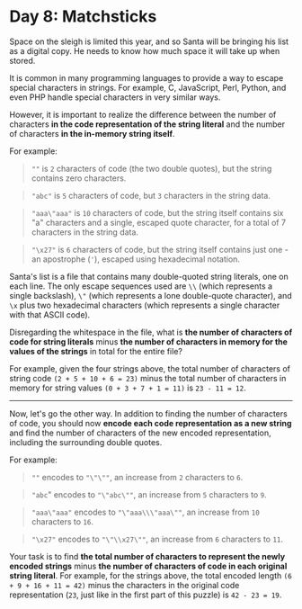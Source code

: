 # Day 8: Matchsticks

Space on the sleigh is limited this year, and so Santa will be bringing his
list as a digital copy. He needs to know how much space it will take up when
stored.

It is common in many programming languages to provide a way to escape
special characters in strings. For example, C, JavaScript, Perl, Python, and
even PHP handle special characters in very similar ways.

However, it is important to realize the difference between the number of
characters **in the code representation of the string literal** and the number
of characters **in the in-memory string itself**.

For example:

> `""` is `2` characters of code (the two double quotes), but the string contains zero characters.

> `"abc"` is `5` characters of code, but `3` characters in the string data.

> `"aaa\"aaa"` is `10` characters of code, but the string itself contains six "a" characters and a single, escaped quote character, for a total of 7 characters in the string data.

> `"\x27"` is `6` characters of code, but the string itself contains just one - an apostrophe (`'`), escaped using hexadecimal notation.

Santa's list is a file that contains many double-quoted string literals, one
on each line. The only escape sequences used are `\\` (which represents a
single backslash), `\"` (which represents a lone double-quote character),
and `\x` plus two hexadecimal characters (which represents a single
character with that ASCII code).

Disregarding the whitespace in the file, what is **the number of characters of
code for string literals** minus **the number of characters in memory for the
values of the strings** in total for the entire file?

For example, given the four strings above, the total number of characters of
string code `(2 + 5 + 10 + 6 = 23)` minus the total number of characters in
memory for string values `(0 + 3 + 7 + 1 = 11)` is `23 - 11 = 12`.

---

Now, let's go the other way. In addition to finding the number of characters of
code, you should now **encode each code representation as a new string** and
find the number of characters of the new encoded representation, including the
surrounding double quotes.

For example:

> `""` encodes to `"\"\""`, an increase from `2` characters to `6`.

> `"abc`" encodes to `"\"abc\""`, an increase from `5` characters to `9`.

> `"aaa\"aaa"` encodes to `"\"aaa\\\"aaa\""`, an increase from `10` characters to `16`.

> `"\x27"` encodes to `"\"\\x27\""`, an increase from `6` characters to `11`.

Your task is to find **the total number of characters to represent the newly
encoded strings** minus **the number of characters of code in each original
string literal**. For example, for the strings above, the total encoded length
`(6 + 9 + 16 + 11 = 42)` minus the characters in the original code
representation (`23`, just like in the first part of this puzzle) is `42 - 23 =
19`.
